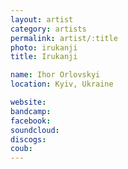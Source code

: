 ```yaml
---
layout: artist
category: artists
permalink: artist/:title
photo: irukanji
title: Irukanji

name: Ihor Orlovskyi
location: Kyiv, Ukraine

website: 
bandcamp: 
facebook: 
soundcloud: 
discogs: 
coub: 
---
```

